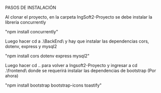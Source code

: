 PASOS DE INSTALACIÓN

Al clonar el proyecto, en la carpeta IngSoft2-Proyecto se debe instalar la librería concurrently

"npm install concurrently"

Luego hacer cd a .\BackEnd\ y hay que instalar las dependencias cors, dotenv, express y mysql2

 "npm install cors dotenv express mysql2"

 Luego hacer cd .. para volver a Ingsoft2-Proyecto y ingresar a cd .\frontend\ donde se requerirá instalar las dependencias de bootstrap (Por ahora)

 "npm install bootstrap bootstrap-icons toastify"
